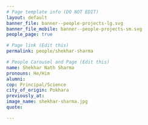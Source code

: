 ```yaml
---
# Page template info (DO NOT EDIT)
layout: default
banner_file: banner--people-projects-lg.svg
banner_file_mobile: banner--people-projects-sm.svg
people_page: true

# Page link (Edit this)
permalink: people/shekhar-sharma

# People Carousel and Page (Edit this)
name: Shekhar Nath Sharma
pronouns: He/Him
alumni: 
cop: Principal/Science
city_of_origin: Pokhara
previously_at: 
image_name: shekhar-sharma.jpg
quote: 

---
```

